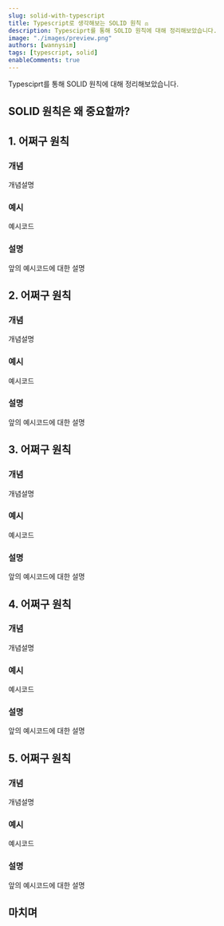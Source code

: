 ```yaml
---
slug: solid-with-typescript
title: Typescript로 생각해보는 SOLID 원칙 ⚖️
description: Typesciprt를 통해 SOLID 원칙에 대해 정리해보았습니다.
image: "./images/preview.png"
authors: [wannysim]
tags: [typescript, solid]
enableComments: true
---
```


Typesciprt를 통해 SOLID 원칙에 대해 정리해보았습니다.

<!-- truncate -->

## SOLID 원칙은 왜 중요할까?

## 1. 어쩌구 원칙

### 개념

개념설명

### 예시

예시코드

### 설명

앞의 예시코드에 대한 설명

## 2. 어쩌구 원칙

### 개념

개념설명

### 예시

예시코드

### 설명

앞의 예시코드에 대한 설명

## 3. 어쩌구 원칙

### 개념

개념설명

### 예시

예시코드

### 설명

앞의 예시코드에 대한 설명

## 4. 어쩌구 원칙

### 개념

개념설명

### 예시

예시코드

### 설명

앞의 예시코드에 대한 설명

## 5. 어쩌구 원칙

### 개념

개념설명

### 예시

예시코드

### 설명

앞의 예시코드에 대한 설명

## 마치며

